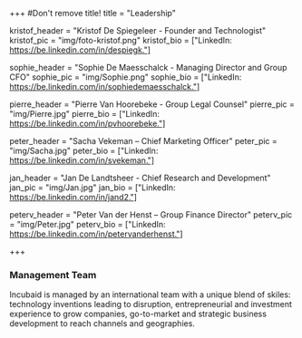 +++
#Don't remove title!
title = "Leadership"

kristof_header = "Kristof De Spiegeleer - Founder and Technologist"
kristof_pic = "img/foto-kristof.png"
kristof_bio = ["LinkedIn: https://be.linkedin.com/in/despiegk."]

sophie_header = "Sophie De Maesschalck - Managing Director and Group CFO"
sophie_pic = "img/Sophie.png"
sophie_bio = ["LinkedIn: https://be.linkedin.com/in/sophiedemaesschalck."]

pierre_header = "Pierre Van Hoorebeke - Group Legal Counsel"
pierre_pic = "img/Pierre.jpg"
pierre_bio = ["LinkedIn: https://be.linkedin.com/in/pvhoorebeke."]

peter_header = "Sacha Vekeman – Chief Marketing Officer"
peter_pic = "img/Sacha.jpg"
peter_bio = ["LinkedIn: https://be.linkedin.com/in/svekeman."]

jan_header = "Jan De Landtsheer - Chief Research and Development"
jan_pic = "img/Jan.jpg"
jan_bio = ["LinkedIn: https://be.linkedin.com/in/jand2."]

peterv_header = "Peter Van der Henst – Group Finance Director"
peterv_pic = "img/Peter.jpg"
peterv_bio = ["LinkedIn: https://be.linkedin.com/in/petervanderhenst."]


+++

### Management Team

Incubaid is managed by an international team with a unique blend of skiles: technology inventions leading to disruption, entrepreneurial and investment experience to grow companies, go-to-market and strategic business development to reach channels and geographies.
